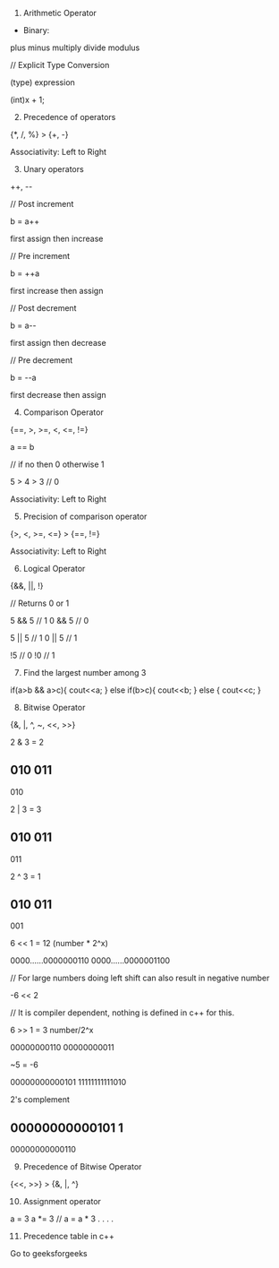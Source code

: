 1. Arithmetic Operator


- Binary:

plus
minus
multiply
divide
modulus



// Explicit Type Conversion

(type) expression

(int)x + 1;


2. Precedence of operators


{*, /, %}  >  {+, -}

Associativity: Left to Right


3. Unary operators

++, --

// Post increment

b = a++

first assign then increase

// Pre increment

b = ++a

first increase then assign

// Post decrement

b = a--

first assign then decrease

// Pre decrement

b = --a

first decrease then assign


4. Comparison Operator

{==, >, >=, <, <=, !=}

a == b  

// if no then 0 otherwise 1


5 > 4 > 3   // 0

Associativity: Left to Right


5. Precision of comparison operator


{>, <, >=, <=} > {==, !=}

Associativity: Left to Right


6. Logical Operator

{&&, ||, !}

// Returns 0 or 1

5 && 5	// 1
0 && 5	// 0

5 || 5	// 1
0 || 5	// 1

!5	// 0
!0	// 1



7. Find the largest number among 3

if(a>b && a>c){
	cout<<a;
} else if(b>c){
	cout<<b;
} else {
	cout<<c;
}


8. Bitwise Operator

{&, |, ^, ~, <<, >>}

2 & 3 = 2

010
011
----
010

2 | 3 = 3

010
011
----
011


2 ^ 3 = 1

010
011
----
001


6 << 1 = 12	(number * 2^x)

0000......0000000110
0000......0000001100

// For large numbers doing left shift can also result in negative number

-6 << 2

// It is compiler dependent, nothing is defined in c++ for this.


6 >> 1 = 3	 number/2^x

00000000110
00000000011


~5 = -6

00000000000101
11111111111010

2's complement

00000000000101
	     1
----------------
00000000000110


9. Precedence of Bitwise Operator

{<<, >>} > {&, |, ^}


10. Assignment operator

a = 3
a *= 3		// a = a * 3
.
.
.
.


11. Precedence table in c++

Go to geeksforgeeks